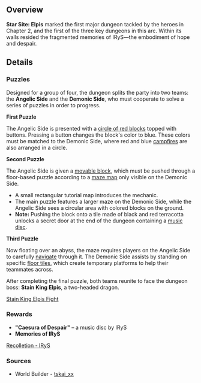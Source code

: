 <!-- title: Star Site: Elpis -->
<!-- quote: Your one true idol, now sit back and enjoy the show! -->
<!-- chapter: 1 -->
<!-- images: (Star Site: Elpis Overview #1), (Star Site: Elpis Overview #2), (Star Site: Elpis Overview #3), (Star Site: Elpis Overview #4) -->
<!-- model: false -->

## Overview

**Star Site: Elpis** marked the first major dungeon tackled by the heroes in Chapter 2, and the first of the three key dungeons in this arc. Within its walls resided the fragmented memories of IRyS—the embodiment of hope and despair.

## Details

### Puzzles

Designed for a group of four, the dungeon splits the party into two teams: the **Angelic Side** and the **Demonic Side**, who must cooperate to solve a series of puzzles in order to progress.

**First Puzzle**

The Angelic Side is presented with a [circle of red blocks](https://www.youtube.com/live/axlJjQQ_rzU?si=MAqpJXpQJXmj2K6e&t=3573) topped with buttons. Pressing a button changes the block's color to blue. These colors must be matched to the Demonic Side, where red and blue [campfires](https://www.youtube.com/live/NSOuyMjCxPI?si=03CadFAr7PQ8DJvd&t=4524) are also arranged in a circle.

**Second Puzzle**

The Angelic Side is given a [movable block](https://www.youtube.com/live/axlJjQQ_rzU?si=DDnmLpQW0CXpggdp&t=3694), which must be pushed through a floor-based puzzle according to a [maze map](https://www.youtube.com/live/NSOuyMjCxPI?si=wgLETZiPN-WpX7qy&t=4666) only visible on the Demonic Side.

- A small rectangular tutorial map introduces the mechanic.
- The main puzzle features a larger maze on the Demonic Side, while the Angelic Side sees a circular area with colored blocks on the ground.
- **Note:** Pushing the block onto a tile made of black and red terracotta unlocks a secret door at the end of the dungeon containing a [music disc](https://www.youtube.com/live/A97SrozF36w?si=zNzhwalpOc_S6Tu_&t=7429).

**Third Puzzle**

Now floating over an abyss, the maze requires players on the Angelic Side to carefully [navigate](https://www.youtube.com/live/axlJjQQ_rzU?si=8ijRq_d2gpa0y5mv&t=4273) through it. The Demonic Side assists by standing on specific [floor tiles](https://www.youtube.com/live/NSOuyMjCxPI?si=8UiI1wWq3zOPqzNm&t=5227), which create temporary platforms to help their teammates across.

After completing the final puzzle, both teams reunite to face the dungeon boss: **Stain King Elpis**, a two-headed dragon.

[Stain King Elpis Fight](#embed:https://www.youtube.com/live/axlJjQQ_rzU?si=imMOupLj1UxTJV2C&t=5896)

### Rewards

- **"Caesura of Despair"** – a music disc by IRyS
- **Memories of IRyS**

[Recolletion - IRyS](#embed:https://www.youtube.com/watch?v=5uaWaQg4pnM)

### Sources

- World Builder - [tskai_xx](https://x.com/tskai_xx/status/1919701535896043963/photo/1)
